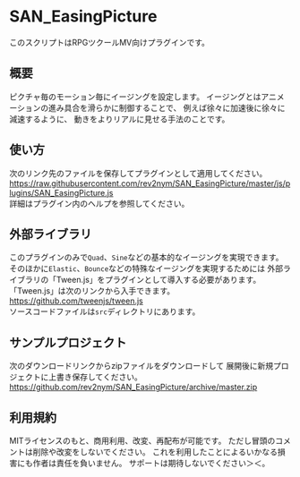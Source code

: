 # SAN_EasingPicture
このスクリプトはRPGツクールMV向けプラグインです。   

## 概要
ピクチャ毎のモーション毎にイージングを設定します。
イージングとはアニメーションの進み具合を滑らかに制御することで、
例えば徐々に加速後に徐々に減速するように、
動きをよりリアルに見せる手法のことです。   

## 使い方
次のリンク先のファイルを保存してプラグインとして適用してください。   
https://raw.githubusercontent.com/rev2nym/SAN_EasingPicture/master/js/plugins/SAN_EasingPicture.js   
詳細はプラグイン内のヘルプを参照してください。   

## 外部ライブラリ
このプラグインのみで`Quad`、`Sine`などの基本的なイージングを実現できます。
そのほかに`Elastic`、`Bounce`などの特殊なイージングを実現するためには
外部ライブラリの「Tween.js」をプラグインとして導入する必要があります。
「Tween.js」は次のリンクから入手できます。   
https://github.com/tweenjs/tween.js   
ソースコードファイルは`src`ディレクトリにあります。   

## サンプルプロジェクト
次のダウンロードリンクからzipファイルをダウンロードして
展開後に新規プロジェクトに上書き保存してください。  
https://github.com/rev2nym/SAN_EasingPicture/archive/master.zip   

## 利用規約
MITライセンスのもと、商用利用、改変、再配布が可能です。
ただし冒頭のコメントは削除や改変をしないでください。
これを利用したことによるいかなる損害にも作者は責任を負いません。
サポートは期待しないでください＞＜。   
